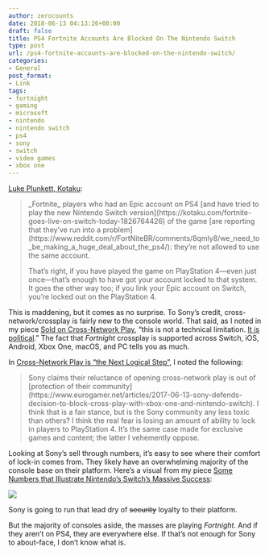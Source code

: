 ```yaml
---
author: zerocounts
date: 2018-06-13 04:13:26+00:00
draft: false
title: PS4 Fortnite Accounts Are Blocked On The Nintendo Switch
type: post
url: /ps4-fortnite-accounts-are-blocked-on-the-nintendo-switch/
categories:
- General
post_format:
- Link
tags:
- fortnight
- gaming
- microsoft
- nintendo
- nintendo switch
- ps4
- sony
- switch
- video games
- xbox one
---
```


[Luke Plunkett, Kotaku](https://kotaku.com/ps4-fortnite-accounts-are-blocked-on-the-nintendo-switc-1826783281):


<blockquote>_Fortnite_ players who had an Epic account on PS4 [and have tried to play the new Nintendo Switch version](https://kotaku.com/fortnite-goes-live-on-switch-today-1826764426) of the game [are reporting that they’ve run into a problem](https://www.reddit.com/r/FortNiteBR/comments/8qmly8/we_need_to_be_making_a_huge_deal_about_the_ps4/): they’re not allowed to use the same account.

That’s right, if you have played the game on PlayStation 4—even just once—that’s enough to have got your account locked to that system. It goes the other way too; if you link your Epic account on Switch, you’re locked out on the PlayStation 4.

</blockquote>

This is maddening, but it comes as no surprise. To Sony’s credit, cross-network/crossplay is fairly new to the console world. That said, as I noted in my piece [Sold on Cross-Network Play](https://www.zerocounts.net/2017/06/18/sold-on-cross-network-play/), “this is not a technical limitation. [It is political](https://www.polygon.com/2017/6/13/15794464/sony-cross-platform-play-rocket-league-minecraft).” The fact that _Fortnight_ crossplay is supported across Switch, iOS, Android, Xbox One, macOS, and PC tells you as much.

In [Cross-Network Play is “the Next Logical Step”](https://www.zerocounts.net/2018/03/25/cross-network-play-is-the-next-logical-step/), I noted the following:


<blockquote>Sony claims their reluctance of opening cross-network play is out of [protection of their community](https://www.eurogamer.net/articles/2017-06-13-sony-defends-decision-to-block-cross-play-with-xbox-one-and-nintendo-switch). I think that is a fair stance, but is the Sony community any less toxic than others? I think the real fear is losing an amount of ability to lock in players to PlayStation 4. It’s the same case made for exclusive games and content; the latter I vehemently oppose.

</blockquote>

Looking at Sony’s sell through numbers, it’s easy to see where their comfort of lock-in comes from. They likely have an overwhelming majority of the console base on their platform. Here’s a visual from my piece [Some Numbers that Illustrate Nintendo’s Switch’s Massive Success](https://www.zerocounts.net/2018/04/26/some-numbers-that-illustrate-nintendo-switchs-massive-success/):

![](https://www.zerocounts.net/wp-content/uploads/2018/04/console-sales-ps4-xboxone-switch-1.png)


Sony is going to run that lead dry of <strike>security</strike> loyalty to their platform.

But the majority of consoles aside, the masses are playing _Fortnight_. And if they aren’t on PS4, they are everywhere else. If that’s not enough for Sony to about-face, I don’t know what is.

